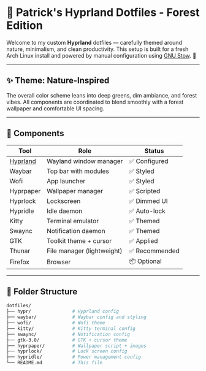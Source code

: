 # 🌲 Patrick's Hyprland Dotfiles - Forest Edition

Welcome to my custom **Hyprland** dotfiles — carefully themed around nature, minimalism, and clean productivity. This setup is built for a fresh Arch Linux install and powered by manual configuration using [GNU Stow](https://www.gnu.org/software/stow/). 🌿

---

## ✨ Theme: Nature-Inspired

The overall color scheme leans into deep greens, dim ambiance, and forest vibes. All components are coordinated to blend smoothly with a forest wallpaper and comfortable UI spacing.

---

## 🧰 Components

| Tool         | Role                              | Status       |
|--------------|-----------------------------------|--------------|
| [Hyprland](https://hyprland.org) | Wayland window manager             | ✅ Configured |
| Waybar       | Top bar with modules              | ✅ Styled     |
| Wofi         | App launcher                      | ✅ Styled     |
| Hyprpaper    | Wallpaper manager                 | ✅ Scripted   |
| Hyprlock     | Lockscreen                        | ✅ Dimmed UI  |
| Hypridle     | Idle daemon                       | ✅ Auto-lock  |
| Kitty        | Terminal emulator                 | ✅ Themed     |
| Swaync       | Notification daemon               | ✅ Themed     |
| GTK          | Toolkit theme + cursor            | ✅ Applied    |
| Thunar       | File manager (lightweight)        | ✅ Recommended |
| Firefox      | Browser                           | 📦 Optional   |

---

## 📂 Folder Structure

```bash
dotfiles/
├── hypr/               # Hyprland config
├── waybar/             # Waybar config and styling
├── wofi/               # Wofi theme
├── kitty/              # Kitty terminal config
├── swaync/             # Notification config
├── gtk-3.0/            # GTK + cursor theme
├── hyprpaper/          # Wallpaper script + images
├── hyprlock/           # Lock screen config
├── hypridle/           # Power management config
└── README.md           # This file
